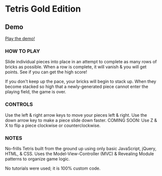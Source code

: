 # Tetris Gold Edition

Demo
--------

[Play the demo!](https://rawgit.com/dexterford77/tetris/master/index.html)

### HOW TO PLAY

Slide individual pieces into place in an attempt to complete as many rows of bricks as possible. When a row is complete, it will vanish & you will get points. See if you can get the high score!

If you don't keep up the pace, your bricks will begin to stack up. When they become stacked so high that a newly-generated piece cannot enter the playing field, the game is over.

### CONTROLS

Use the left & right arrow keys to move your pieces left & right.
Use the down arrow key to make a piece slide down faster.
COMING SOON: Use Z & X to flip a piece clockwise or counterclockwise.

### NOTES

No-frills Tetris built from the ground up using only basic JavaScript, jQuery, HTML, & CSS. Uses the Model-View-Controller (MVC) & Revealing Module patterns to organize game logic.

No tutorials were used; it is 100% custom code.
